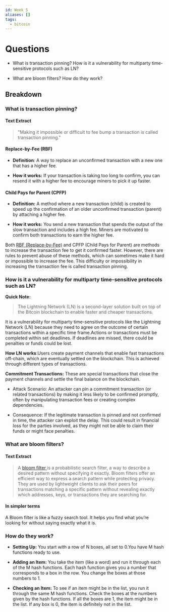 ```yaml
---
id: Week 5
aliases: []
tags:
  - bitcoin
---
```


# Questions

- What is transaction pinning? How is it a vulnerability for multiparty time-sensitive protocols such as LN?

- What are bloom filters? How do they work?

## Breakdown

### What is transaction pinning?

#### Text Extract

> "Making it impossible or difficult to fee bump a transaction is called transaction pinning."

#### <a name="rbf">Replace-by-Fee (RBF)</a>

- **Definition**: A way to replace an unconfirmed transaction with a new one that has a higher fee.

- **How it works:** If your transaction is taking too long to confirm, you can resend it with a higher fee to encourage miners to pick it up faster.

#### Child Pays for Parent (CPFP)

- **Definition:** A method where a new transaction (child) is created to speed up the confirmation of an older unconfirmed transaction (parent) by attaching a higher fee.

- **How it works:** You send a new transaction that spends the output of the slow transaction and includes a high fee.
  Miners are motivated to confirm both transactions to earn the higher fee.

Both [RBF (Replace-by-Fee)](#rbf) and CPFP (Child Pays for Parent) are methods to increase the transaction fee to get it confirmed faster. However, there are rules to prevent abuse of these methods, which can sometimes make it hard or impossible to increase the fee. This difficulty or impossibility in increasing the transaction fee is called transaction pinning.

### How is it a vulnerability for multiparty time-sensitive protocols such as LN?

**Quick Note:**

> The Lightning Network (LN) is a second-layer solution built on top of the Bitcoin blockchain to enable faster and cheaper transactions.

It is a vulnerability for multiparty time-sensitive protocols like the Lightning Network (LN) because they need to agree on the outcome of certain transactions within a specific time frame.Actions or transactions must be completed within set deadlines. If deadlines are missed, there could be penalties or funds could be lost.

**How LN works**:Users create payment channels that enable fast transactions off-chain, which are eventually settled on the blockchain. This is achieved through different types of transactions.

**Commitment Transactions:** These are special transactions that close the payment channels and settle the final balance on the blockchain.

- Attack Scenario: An attacker can pin a commitment transaction (or related transactions) by making it less likely to be confirmed promptly, often by manipulating transaction fees or creating complex dependencies.

- Consequence: If the legitimate transaction is pinned and not confirmed in time, the attacker can exploit the delay. This could result in financial loss for the parties involved, as they might not be able to claim their funds or might face penalties.

### What are bloom filters?

#### Text Extract

> A [ bloom filter ](https://github.com/bitcoinbook/bitcoinbook/blob/develop/ch10_network.adoc#:~:text=A%20bloom%20filter,are%20searching%20for.) is a probabilistic search filter, a way to describe a desired pattern without specifying it exactly. Bloom filters offer an efficient way to express a search pattern while protecting privacy. They are used by lightweight clients to ask their peers for transactions matching a specific pattern without revealing exactly which addresses, keys, or transactions they are searching for.

#### In simpler terms

A Bloom filter is like a fuzzy search tool. It helps you find what you’re looking for without saying exactly what it is.

### How do they work?

- **Setting Up:** You start with a row of N boxes, all set to 0.You have M hash functions ready to use.

- **Adding an Item:** You take the item (like a word) and run it through each of the M hash functions. Each hash function gives you a number that corresponds to a box in the row. You change the boxes at those numbers to 1.

- **Checking an Item:** To see if an item might be in the list, you run it through the same M hash functions. Check the boxes at the numbers given by the hash functions. If all the boxes are 1, the item might be in the list. If any box is 0, the item is definitely not in the list.
